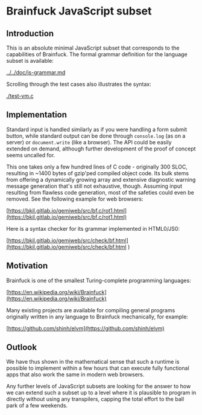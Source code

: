# Brainfuck JavaScript subset

## Introduction

This is an absolute minimal JavaScript subset that corresponds to the capabilities of Brainfuck. The formal grammar definition for the language subset is available:

[../../doc/js-grammar.md](../../doc/js-grammar.md#level-bf)

Scrolling through the test cases also illustrates the syntax:

[./test-vm.c](./test-vm.c)

## Implementation

Standard input is handled similarly as if you were handling a form submit button, while standard output can be done through `console.log` (as on a server) or `document.write` (like a browser). The API could be easily extended on demand, although further development of the proof of concept seems uncalled for.

This one takes only a few hundred lines of C code - originally 300 SLOC, resulting in ~1400 bytes of gzip'ped compiled object code. Its bulk stems from offering a dynamically growing array and extensive diagnostic warning message generation that's still not exhaustive, though. Assuming input resulting from flawless code generation, most of the safeties could even be removed. See the following example for web browsers:

[https://bkil.gitlab.io/gemiweb/src/bf.c/rot1.html](https://bkil.gitlab.io/gemiweb/src/bf.c/rot1.html)

Here is a syntax checker for its grammar implemented in HTML0/JS0:

[https://bkil.gitlab.io/gemiweb/src/check/bf.html](https://bkil.gitlab.io/gemiweb/src/check/bf.html
)

## Motivation

Brainfuck is one of the smallest Turing-complete programming languages:

[https://en.wikipedia.org/wiki/Brainfuck](https://en.wikipedia.org/wiki/Brainfuck)

Many existing projects are available for compiling general programs originally written in any language to Brainfuck mechanically, for example:

[https://github.com/shinh/elvm](https://github.com/shinh/elvm)

## Outlook

We have thus shown in the mathematical sense that such a runtime is possible to implement within a few hours that can execute fully functional apps that also work the same in modern web browsers.

Any further levels of JavaScript subsets are looking for the answer to how we can extend such a subset up to a level where it is plausible to program in directly without using any transpilers, capping the total effort to the ball park of a few weekends.

